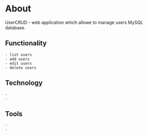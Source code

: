 # About

UserCRUD - web application which allowe to manage users MySQL database.


## Functionality
```agsl
- list users 
- add users
- edit users
- delete users
```
## Technology

```agsl
-
-
```

## Tools
```agsl
-
-
```